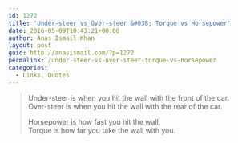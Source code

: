 ```yaml
---
id: 1272
title: 'Under-steer vs Over-steer &#038; Torque vs Horsepower'
date: 2016-05-09T10:43:21+00:00
author: Anas Ismail Khan
layout: post
guid: http://anasismail.com/?p=1272
permalink: /under-steer-vs-over-steer-torque-vs-horsepower
categories:
  - Links, Quotes
---
```

> Under-steer is when you hit the wall with the front of the car.  
> Over-steer is when you hit the wall with the rear of the car.
> 
> Horsepower is how fast you hit the wall.  
> Torque is how far you take the wall with you.